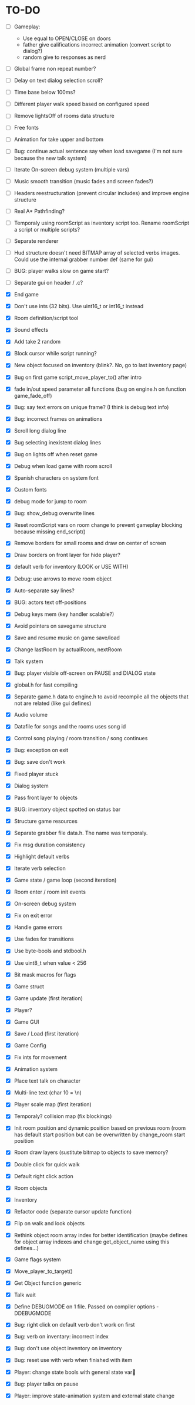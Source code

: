 # TO-DO

- [ ] Gameplay:
    * Use equal to OPEN/CLOSE on doors
    * father give califications incorrect animation (convert script to dialog?)
    * random give to responses as nerd

- [ ] Global frame non repeat number?
- [ ] Delay on text dialog selection scroll?
- [ ] Time base below 100ms?
- [ ] Different player walk speed based on configured speed
- [ ] Remove lightsOff of rooms data structure
- [ ] Free fonts
- [ ] Animation for take upper and bottom
- [ ] Bug: continue actual sentence say when load savegame (I'm not sure because the new talk system)
- [ ] Iterate On-screen debug system (multiple vars)
- [ ] Music smooth transition (music fades and screen fades?)
- [ ] Headers reestructuration (prevent circular includes) and improve engine structure
- [ ] Real A* Pathfinding?
- [ ] Temporaly using roomScript as inventory script too. Rename roomScript a script or
multiple scripts?
- [ ] Separate renderer
- [ ] Hud structure doesn't need BITMAP array of selected verbs images. Could use the
internal grabber number def (same for gui)
- [ ] BUG: player walks slow on game start?
- [ ] Separate gui on header / .c?

- [X] End game
- [X] Don't use ints (32 bits). Use uint16_t or int16_t instead
- [X] Room definition/script tool
- [X] Sound effects
- [X] Add take 2 random
- [X] Block cursor while script running?
- [X] New object focused on inventory (blink?. No, go to last inventory page)
- [X] Bug on first game script_move_player_to() after intro
- [X] fade in/out speed parameter all functions (bug on engine.h on function game_fade_off)
- [X] Bug: say text errors on unique frame? (I think is debug text info)
- [X] Bug: incorrect frames on animations
- [X] Scroll long dialog line
- [X] Bug selecting inexistent dialog lines
- [X] Bug on lights off when reset game
- [X] Debug when load game with room scroll
- [X] Spanish characters on system font
- [X] Custom fonts
- [X] debug mode for jump to room
- [X] Bug: show_debug overwrite lines
- [X] Reset roomScript vars on room change to prevent gameplay blocking because missing end_script()
- [X] Remove borders for small rooms and draw on center of screen
- [X] Draw borders on front layer for hide player?
- [X] default verb for inventory (LOOK or USE WITH)
- [X] Debug: use arrows to move room object
- [X] Auto-separate say lines?
- [X] BUG: actors text off-positions
- [X] Debug keys mem (key handler scalable?)
- [X] Avoid pointers on savegame structure
- [X] Save and resume music on game save/load
- [X] Change lastRoom by actualRoom, nextRoom
- [X] Talk system
- [X] Bug: player visible off-screen on PAUSE and DIALOG state
- [X] global.h for fast compiling
- [X] Separate game.h data to engine.h to avoid recompile all the objects that not are related (like gui defines)
- [X] Audio volume
- [X] Datafile for songs and the rooms uses song id
- [X] Control song playing / room transition / song continues
- [X] Bug: exception on exit
- [X] Bug: save don't work
- [X] Fixed player stuck
- [X] Dialog system
- [X] Pass front layer to objects
- [X] BUG: inventory object spotted on status bar
- [X] Structure game resources
- [X] Separate grabber file data.h. The name was temporaly.
- [X] Fix msg duration consistency
- [X] Highlight default verbs
- [X] Iterate verb selection
- [X] Game state / game loop (second iteration)
- [X] Room enter / room init events
- [X] On-screen debug system
- [X] Fix on exit error
- [X] Handle game errors
- [X] Use fades for transitions
- [X] Use byte-bools and stdbool.h
- [X] Use uint8_t when value < 256
- [X] Bit mask macros for flags
- [X] Game struct
- [X] Game update (first iteration)
- [X] Player?
- [X] Game GUI
- [X] Save / Load (first iteration)
- [X] Game Config
- [X] Fix ints for movement
- [X] Animation system
- [X] Place text talk on character
- [X] Multi-line text (char 10 = \n)
- [X] Player scale map (first iteration)
- [X] Temporaly? collision map (fix blockings)
- [X] Init room position and dynamic position based on previous room (room has default start
position but can be overwritten by change_room start position
- [X] Room draw layers (sustitute bitmap to objects to save memory?
- [X] Double click for quick walk
- [X] Default right click action
- [X] Room objects
- [X] Inventory
- [X] Refactor code (separate cursor update function)
- [X] Flip on walk and look objects
- [X] Rethink object room array index for better identification (maybe defines for object
array indexes and change get_object_name using this defines...)
- [X] Game flags system
- [X] Move_player_to_target()
- [X] Get Object function generic
- [X] Talk wait
- [X] Define DEBUGMODE on 1 file. Passed on compiler options -DDEBUGMODE
- [X] Bug: right click on default verb don't work on first
- [X] Bug: verb on inventary: incorrect index
- [X] Bug: don't use object inventory on inventory
- [X] Bug: reset use with verb when finished with item
- [X] Player: change state bools with general state var
- [X] Bug: player talks on pause
- [X] Player: improve state-animation system and external state change
